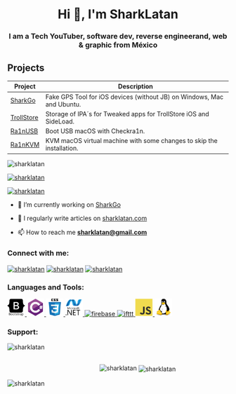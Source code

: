 <h1 align="center">Hi 👋, I'm SharkLatan</h1>
<h3 align="center">I am a Tech YouTuber, software dev, reverse engineerand, web & graphic from México</h3>

## Projects
| Project                                                    | Description                                                                                                       |
|------------------------------------------------------------|-------------------------------------------------------------------------------------------------------------------|
| [SharkGo](https://github.com/sharklatan/SharkGo)             | Fake GPS Tool for iOS devices (without JB) on Windows, Mac and Ubuntu.                                    |
| [TrollStore](https://github.com/sharklatan/trollstore)               | Storage of IPA´s for Tweaked apps for TrollStore iOS and SideLoad. |
| [Ra1nUSB](https://github.com/Shark-Stuff/Ra1nUSB)             | Boot USB macOS with Checkra1n.                                                                                       |
| [Ra1nKVM](https://github.com/Shark-Stuff/Ra1nKVM) | KVM macOS virtual machine with some changes to skip the installation.                                              |


<p align="left"> <img src="https://komarev.com/ghpvc/?username=sharklatan&label=Profile%20views&color=0e75b6&style=flat" alt="sharklatan" /> </p>

<p align="left"> <a href="https://github.com/ryo-ma/github-profile-trophy"><img src="https://github-profile-trophy.vercel.app/?username=sharklatan" alt="sharklatan" /></a> </p>

<p align="left"> <a href="https://twitter.com/sharklatan" target="blank"><img src="https://img.shields.io/twitter/follow/sharklatan?logo=twitter&style=for-the-badge" alt="sharklatan" /></a> </p>

- 🔭 I’m currently working on [SharkGo](https://github.com/sharklatan/SharkGo)

- 📝 I regularly write articles on [sharklatan.com](sharklatan.com)

- 📫 How to reach me **sharklatan@gmail.com**

<h3 align="left">Connect with me:</h3>
<p align="left">
<a href="https://twitter.com/sharklatan" target="blank"><img align="center" src="https://raw.githubusercontent.com/rahuldkjain/github-profile-readme-generator/master/src/images/icons/Social/twitter.svg" alt="sharklatan" height="30" width="40" /></a>
<a href="https://instagram.com/sharklatan" target="blank"><img align="center" src="https://raw.githubusercontent.com/rahuldkjain/github-profile-readme-generator/master/src/images/icons/Social/instagram.svg" alt="sharklatan" height="30" width="40" /></a>
<a href="https://www.youtube.com/c/sharklatan" target="blank"><img align="center" src="https://raw.githubusercontent.com/rahuldkjain/github-profile-readme-generator/master/src/images/icons/Social/youtube.svg" alt="sharklatan" height="30" width="40" /></a>
</p>

<h3 align="left">Languages and Tools:</h3>
<p align="left"> <a href="https://getbootstrap.com" target="_blank" rel="noreferrer"> <img src="https://raw.githubusercontent.com/devicons/devicon/master/icons/bootstrap/bootstrap-plain-wordmark.svg" alt="bootstrap" width="40" height="40"/> </a> <a href="https://www.w3schools.com/cs/" target="_blank" rel="noreferrer"> <img src="https://raw.githubusercontent.com/devicons/devicon/master/icons/csharp/csharp-original.svg" alt="csharp" width="40" height="40"/> </a> <a href="https://www.w3schools.com/css/" target="_blank" rel="noreferrer"> <img src="https://raw.githubusercontent.com/devicons/devicon/master/icons/css3/css3-original-wordmark.svg" alt="css3" width="40" height="40"/> </a> <a href="https://dotnet.microsoft.com/" target="_blank" rel="noreferrer"> <img src="https://raw.githubusercontent.com/devicons/devicon/master/icons/dot-net/dot-net-original-wordmark.svg" alt="dotnet" width="40" height="40"/> </a> <a href="https://firebase.google.com/" target="_blank" rel="noreferrer"> <img src="https://www.vectorlogo.zone/logos/firebase/firebase-icon.svg" alt="firebase" width="40" height="40"/> </a> <a href="https://ifttt.com/" target="_blank" rel="noreferrer"> <img src="https://www.vectorlogo.zone/logos/ifttt/ifttt-ar21.svg" alt="ifttt" width="40" height="40"/> </a> <a href="https://developer.mozilla.org/en-US/docs/Web/JavaScript" target="_blank" rel="noreferrer"> <img src="https://raw.githubusercontent.com/devicons/devicon/master/icons/javascript/javascript-original.svg" alt="javascript" width="40" height="40"/> </a> <a href="https://www.linux.org/" target="_blank" rel="noreferrer"> <img src="https://raw.githubusercontent.com/devicons/devicon/master/icons/linux/linux-original.svg" alt="linux" width="40" height="40"/> </a> </p>

<h3 align="left">Support:</h3>
<p><a href="https://www.buymeacoffee.com/sharklatan"> <img align="left" src="https://cdn.buymeacoffee.com/buttons/v2/default-yellow.png" height="50" width="210" alt="sharklatan" /></a></p><br><br>

<p><img align="left" src="https://github-readme-stats.vercel.app/api/top-langs?username=sharklatan&show_icons=true&locale=en&layout=compact" alt="sharklatan" /></p>

<p>&nbsp;<img align="center" src="https://github-readme-stats.vercel.app/api?username=sharklatan&show_icons=true&locale=en" alt="sharklatan" /></p>

<p><img align="center" src="https://github-readme-streak-stats.herokuapp.com/?user=sharklatan&" alt="sharklatan" /></p>
